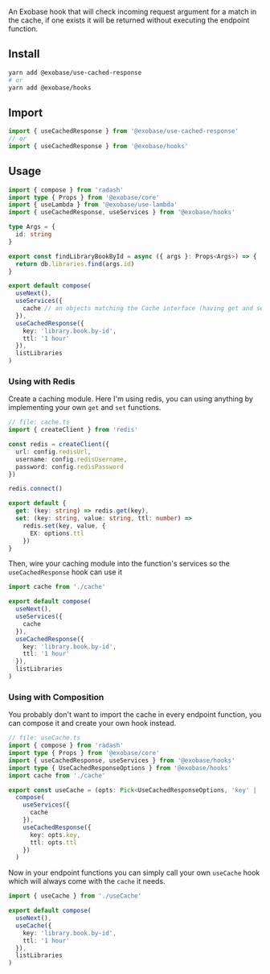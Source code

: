 An Exobase hook that will check incoming request argument for a match in the cache, if one exists it will be returned without executing the endpoint function.

## Install

```sh
yarn add @exobase/use-cached-response
# or
yarn add @exobase/hooks
```

## Import

```ts
import { useCachedResponse } from '@exobase/use-cached-response'
// or
import { useCachedResponse } from '@exobase/hooks'
```

## Usage

```ts
import { compose } from 'radash'
import type { Props } from '@exobase/core'
import { useLambda } from '@exobase/use-lambda'
import { useCachedResponse, useServices } from '@exobase/hooks'

type Args = {
  id: string
}

export const findLibraryBookById = async ({ args }: Props<Args>) => {
  return db.libraries.find(args.id)
}

export default compose(
  useNext(),
  useServices({
    cache // an objects matching the Cache interface (having get and set functions)
  }),
  useCachedResponse({
    key: 'library.book.by-id',
    ttl: '1 hour'
  }),
  listLibraries
)
```

### Using with Redis

Create a caching module. Here I'm using redis, you can using anything by implementing your own `get` and `set` functions.

```ts
// file: cache.ts
import { createClient } from 'redis'

const redis = createClient({
  url: config.redisUrl,
  username: config.redisUsername,
  password: config.redisPassword
})

redis.connect()

export default {
  get: (key: string) => redis.get(key),
  set: (key: string, value: string, ttl: number) =>
    redis.set(key, value, {
      EX: options.ttl
    })
}
```

Then, wire your caching module into the function's services so the `useCachedResponse` hook can use it

```ts
import cache from './cache'

export default compose(
  useNext(),
  useServices({
    cache
  }),
  useCachedResponse({
    key: 'library.book.by-id',
    ttl: '1 hour'
  }),
  listLibraries
)
```

### Using with Composition

You probably don't want to import the cache in every endpoint function, you can compose it and create your own hook instead.

```ts
// file: useCache.ts
import { compose } from 'radash'
import type { Props } from '@exobase/core'
import { useCachedResponse, useServices } from '@exobase/hooks'
import type { UseCachedResponseOptions } from '@exobase/hooks'
import cache from './cache'

export const useCache = (opts: Pick<UseCachedResponseOptions, 'key' | 'ttl'>) =>
  compose(
    useServices({
      cache
    }),
    useCachedResponse({
      key: opts.key,
      ttl: opts.ttl
    })
  )
```

Now in your endpoint functions you can simply call your own `useCache` hook which will always come with the `cache` it needs.

```ts
import { useCache } from './useCache'

export default compose(
  useNext(),
  useCache({
    key: 'library.book.by-id',
    ttl: '1 hour'
  }),
  listLibraries
)
```
